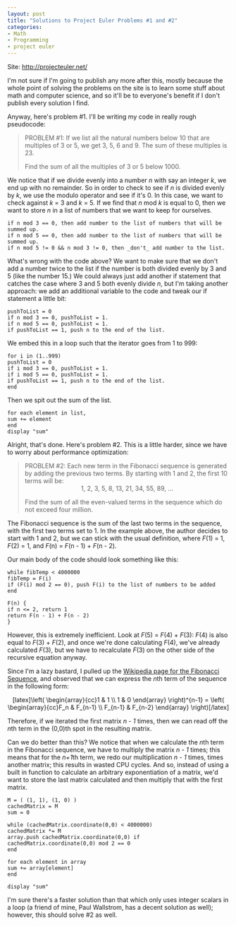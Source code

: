 ```yaml
--- 
layout: post
title: "Solutions to Project Euler Problems #1 and #2"
categories:
- Math
- Programming
- project euler
---
```

Site: <a href="http://projecteuler.net/">http://projecteuler.net/</a>

I'm not sure if I'm going to publish any more after this, mostly because the whole point of solving the problems on the site is to learn some stuff about math and computer science, and so it'll be to everyone's benefit if I don't publish every solution I find.

Anyway, here's problem #1.  I'll be writing my code in really rough pseudocode:

<blockquote>PROBLEM #1: If we list all the natural numbers below 10 that are multiples of 3 or 5, we get 3, 5, 6 and 9. The sum of these multiples is 23.

Find the sum of all the multiples of 3 or 5 below 1000.</blockquote>

We notice that if we divide evenly into a number <em>n</em> with say an integer <em>k</em>, we end up with no remainder.  So in order to check to see if <em>n</em> is divided evenly by <em>k</em>, we use the modulo operator and see if it's 0.  In this case, we want to check against <em>k</em> = 3 and <em>k</em> = 5.  If we find that <em>n</em> mod <em>k</em> is equal to 0, then we want to store <em>n</em> in a list of numbers that we want to keep for ourselves.

<pre><code>if n mod 3 == 0, then add number to the list of numbers that will be summed up.
if n mod 5 == 0, then add number to the list of numbers that will be summed up.
if n mod 5 != 0 && n mod 3 != 0, then _don't_ add number to the list.</code></pre>

What's wrong with the code above?  We want to make sure that we don't add a number twice to the list if the number is both divided evenly by 3 and 5 (like the number 15.)  We could always just add another if statement that catches the case where 3 and 5 both evenly divide <em>n</em>, but I'm taking another approach: we add an additional variable to the code and tweak our if statement a little bit:

<pre><code>pushToList = 0
if n mod 3 == 0, pushToList = 1.
if n mod 5 == 0, pushToList = 1.
if pushToList == 1, push n to the end of the list.</code></pre>

We embed this in a loop such that the iterator goes from 1 to 999:

<pre><code>for i in (1..999)
pushToList = 0
if i mod 3 == 0, pushToList = 1.
if i mod 5 == 0, pushToList = 1.
if pushToList == 1, push n to the end of the list.
end
</code></pre>

Then we spit out the sum of the list.

<pre><code>for each element in list,
sum += element
end
display "sum"
</code></pre>

Alright, that's done.  Here's problem #2.  This is a little harder, since we have to worry about performance optimization:

<blockquote>PROBLEM #2: Each new term in the Fibonacci sequence is generated by adding the previous two terms. By starting with 1 and 2, the first 10 terms will be:

<center>1, 2, 3, 5, 8, 13, 21, 34, 55, 89, ...</center>

Find the sum of all the even-valued terms in the sequence which do not exceed four million.</blockquote>

The Fibonacci sequence is the sum of the last two terms in the sequence, with the first two terms set to 1.  In the example above, the author decides to start with 1 and 2, but we can stick with the usual definition, where <em>F</em>(1) = 1, <em>F</em>(2) = 1, and <em>F</em>(n) = <em>F</em>(n - 1) + <em>F</em>(n - 2).

Our main body of the code should look something like this:

<pre><code>while fibTemp < 4000000
fibTemp = F(i)
if (F(i) mod 2 == 0), push F(i) to the list of numbers to be added
end

F(n) {
if n <= 2, return 1
return F(n - 1) + F(n - 2)
}</code></pre>

However, this is extremely inefficient.  Look at <em>F</em>(5) = <em>F</em>(4) + <em>F</em>(3): <em>F</em>(4) is also equal to <em>F</em>(3) + <em>F</em>(2), and once we're done calculating <em>F</em>(4), we've already calculated <em>F</em>(3), but we have to recalculate <em>F</em>(3) on the other side of the recursive equation anyway.

Since I'm a lazy bastard, I pulled up the <a href="http://en.wikipedia.org/wiki/Fibonacci_sequence">Wikipedia page for the Fibonacci Sequence</a>, and observed that we can express the <em>n</em>th term of the sequence in the following form:

<center>[latex]\left( \begin{array}{cc}1 & 1 \\ 1 & 0 \end{array} \right)^{n-1} = \left( \begin{array}{cc}F_n & F_{n-1} \\ F_{n-1} & F_{n-2} \end{array} \right)[/latex]</center>

Therefore, if we iterated the first matrix <em>n - 1</em> times, then we can read off the <em>n</em>th term in the (0,0)th spot in the resulting matrix.

Can we do better than this?  We notice that when we calculate the <em>n</em>th term in the Fibonacci sequence, we have to multiply the matrix <em>n - 1</em> times; this means that for the <em>n+1</em>th term, we redo our multiplication <em>n - 1</em> times, times another matrix; this results in wasted CPU cycles.  And so, instead of using a built in function to calculate an arbitrary exponentiation of a matrix, we'd want to store the last matrix calculated and then multiply that with the first matrix.

<pre><code>M = ( (1, 1), (1, 0) )
cachedMatrix = M
sum = 0

while (cachedMatrix.coordinate(0,0) < 4000000)
cachedMatrix *= M
array.push cachedMatrix.coordinate(0,0) if cachedMatrix.coordinate(0,0) mod 2 == 0
end

for each element in array
sum += array[element]
end

display "sum"</code></pre>

I'm sure there's a faster solution than that which only uses integer scalars in a loop (a friend of mine, Paul Wallstrom, has a decent solution as well); however, this should solve #2 as well.
